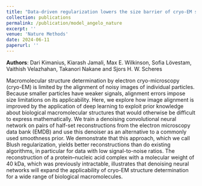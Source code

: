 ```yaml
---
title: "Data-driven regularization lowers the size barrier of cryo-EM structure determination"
collection: publications
permalink: /publication/model_angelo_nature
excerpt: ''
venue: 'Nature Methods'
date: 2024-06-11
paperurl: ''
---
```

**Authors**: Dari Kimanius, Kiarash Jamali, Max E. Wilkinson, Sofia Lövestam, Vaithish Velazhahan, Takanori Nakane and Sjors H. W. Scheres

Macromolecular structure determination by electron cryo-microscopy (cryo-EM) is limited by the alignment of noisy images of individual particles. Because smaller particles have weaker signals, alignment errors impose size limitations on its applicability. Here, we explore how image alignment is improved by the application of deep learning to exploit prior knowledge about biological macromolecular structures that would otherwise be difficult to express mathematically. We train a denoising convolutional neural network on pairs of half-set reconstructions from the electron microscopy data bank (EMDB) and use this denoiser as an alternative to a commonly used smoothness prior. We demonstrate that this approach, which we call Blush regularization, yields better reconstructions than do existing algorithms, in particular for data with low signal-to-noise ratios. The reconstruction of a protein–nucleic acid complex with a molecular weight of 40 kDa, which was previously intractable, illustrates that denoising neural networks will expand the applicability of cryo-EM structure determination for a wide range of biological macromolecules.
